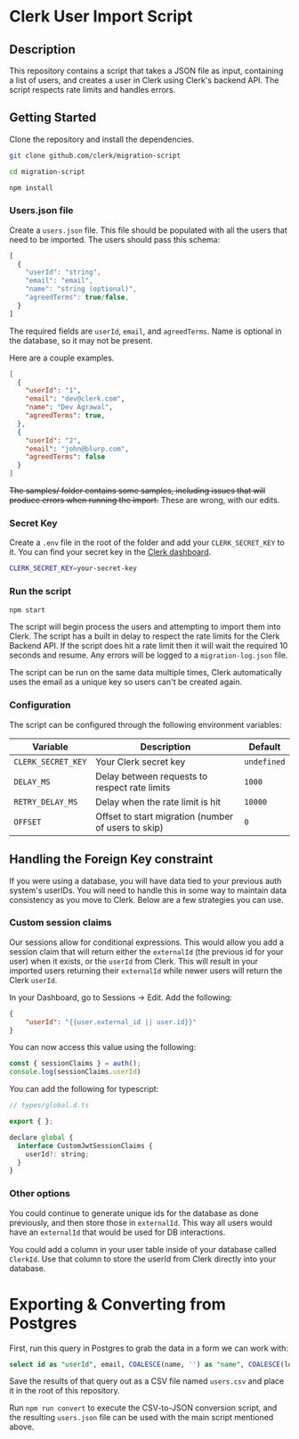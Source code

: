 # Clerk User Import Script

## Description

This repository contains a script that takes a JSON file as input, containing a list of users, and creates a user in Clerk using Clerk's backend API. The script respects rate limits and handles errors.

## Getting Started

Clone the repository and install the dependencies.

```bash
git clone github.com/clerk/migration-script

cd migration-script

npm install
```

### Users.json file
Create a `users.json` file. This file should be populated with all the users that need to be imported. The users should pass this schema:


```ts
[
  {
    "userId": "string",
    "email": "email",
    "name": "string (optional)",
    "agreedTerms": true/false,
  }
]
```

The required fields are `userId`, `email`, and  `agreedTerms`. Name is optional in the database, so it may not be present.

Here are a couple examples.

```json
[
  {
    "userId": "1",
    "email": "dev@clerk.com",
    "name": "Dev Agrawal",
    "agreedTerms": true,
  },
  {
    "userId": "2",
    "email": "john@blurp.com",
    "agreedTerms": false
  }
]
```

~~The samples/ folder contains some samples, including issues that will produce errors when running the import.~~ These are wrong, with our edits.

### Secret Key

Create a `.env` file in the root of the folder and add your `CLERK_SECRET_KEY` to it. You can find your secret key in the [Clerk dashboard](https://dashboard.clerk.dev/).

```bash
CLERK_SECRET_KEY=your-secret-key
```

### Run the script

```bash
npm start
```

The script will begin process the users and attempting to import them into Clerk. The script has a built in delay to respect the rate limits for the Clerk Backend API. If the script does hit a rate limit then it will wait the required 10 seconds and resume. Any errors will be logged to a `migration-log.json` file.

The script can be run on the same data multiple times, Clerk automatically uses the email as a unique key so users can't be created again.

### Configuration

The script can be configured through the following environment variables:

| Variable | Description | Default |
| -------- | ----------- | ------- |
| `CLERK_SECRET_KEY` | Your Clerk secret key | `undefined` |
| `DELAY_MS` | Delay between requests to respect rate limits | `1000` |
| `RETRY_DELAY_MS` | Delay when the rate limit is hit | `10000` |
| `OFFSET` | Offset to start migration (number of users to skip) | `0` |

## Handling the Foreign Key constraint

If you were using a database, you will have data tied to your previous auth system's userIDs. You will need to handle this in some way to maintain data consistency as you move to Clerk. Below are a few strategies you can use.

### Custom session claims

Our sessions allow for conditional expressions. This would allow you add a session claim that will return either the `externalId` (the previous id for your user) when it exists, or the `userId` from Clerk. This will result in your imported users returning their `externalId` while newer users will return the Clerk `userId`.

In your Dashboard, go to Sessions -> Edit. Add the following: 

```json
{
	"userId": "{{user.external_id || user.id}}"
}
```

You can now access this value using the following:
```ts 
const { sessionClaims } = auth();
console.log(sessionClaims.userId) 
```

You can add the following for typescript: 
```js
// types/global.d.ts

export { };

declare global {
  interface CustomJwtSessionClaims {
    userId?: string;
  }
}
```

### Other options

You could continue to generate unique ids for the database as done previously, and then store those in `externalId`. This way all users would have an `externalId` that would be used for DB interactions.

You could add a column in your user table inside of your database called `ClerkId`. Use that column to store the userId from Clerk directly into your database.

# Exporting & Converting from Postgres

First, run this query in Postgres to grab the data in a form we can work with:
```sql
select id as "userId", email, COALESCE(name, '') as "name", COALESCE(location, '') as "location", LOWER(agreed_terms::text) as "agreedTerms" from users;
```

Save the results of that query out as a CSV file named `users.csv` and place it in the root of this repository.

Run `npm run convert` to execute the CSV-to-JSON conversion script, and the resulting `users.json` file can be used with the main script mentioned above.
